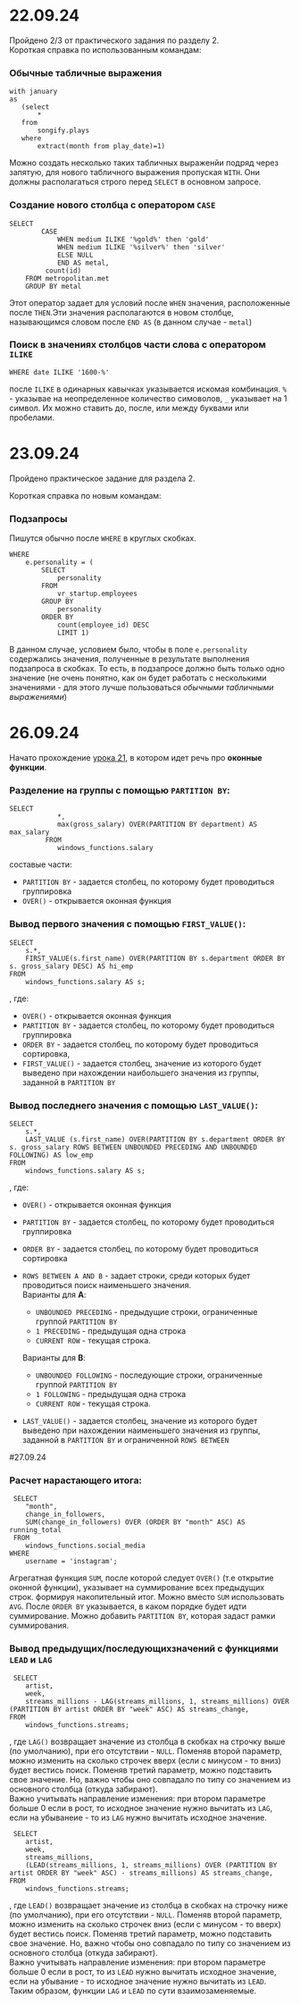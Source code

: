 # 22.09.24
Пройдено 2/3 от практического задания по разделу 2.  
Короткая справка по использованным командам:

### Обычные табличные выражения
 ```
 with january
as
	(select
		*
	from
		songify.plays
	where
		extract(month from play_date)=1)
```
Можно создать несколько таких табличных выраженйи подряд через запятую, для нового табличного выражения пропуская `WITH`. Они должны располагаться строго перед `SELECT` в основном запросе.
 
### Создание нового столбца с оператором `CASE`
```
SELECT 
		CASE
			WHEN medium ILIKE '%gold%' then 'gold'
			WHEN medium ILIKE '%silver%' then 'silver'
			ELSE NULL
			END AS metal,
		 count(id)
	FROM metropolitan.met
	GROUP BY metal
```
Этот оператор задает для условий после `WHEN` значения, расположенные после `THEN`.Эти значения располагаются в новом столбце, называющимся словом после `END AS` (в данном случае - `metal`)

### Поиск в значениях столбцов части слова с оператором `ILIKE`
```
WHERE date ILIKE '1600-%'
```
после `ILIKE` в одинарных кавычках указывается искомая комбинация. `%` - указывае на неопределенное количество симоволов, `_` указывает на 1 символ. Их можно ставить до, после, или между буквами или пробелами.

# 23.09.24
Пройдено практическое задание для раздела 2. 

Короткая справка по новым командам:
### Подзапросы 
Пишутся обычно после `WHERE` в круглых скобках.
```
WHERE 
	e.personality = (
		SELECT 
			personality
		FROM
			vr_startup.employees
		GROUP BY 
			personality
		ORDER BY
			count(employee_id) DESC
			LIMIT 1)
```
В данном случае, условием было, чтобы в поле `e.personality` содержались значения, полученные в результате выполнения подзапроса в скобках. То есть, в подзапросе должно быть только одно значение (не очень понятно, как он будет работать с несколькими значениями - для этого лучше пользоваться *обычными табличными выражениями*)

# 26.09.24
Начато прохождение [урока 21](https://www.youtube.com/watch?v=MK9hF9-FLFs&list=PLkcP_moW_BpOs4gO6SrPrvXu0sPcTyUyp&index=29), в котором идет речь про **оконные функции**.

### Разделение на группы с помощью `PARTITION BY`:
```
SELECT 
		 	*,
		 	max(gross_salary) OVER(PARTITION BY department) AS max_salary
		 FROM 
		 	windows_functions.salary
```
составые части:
- `PARTITION BY` - задается столбец, по которому будет проводиться группировка
- `OVER()` - открывается оконная функция

### Вывод первого значения с помощью `FIRST_VALUE()`:

```
SELECT
 	s.*,
	FIRST_VALUE(s.first_name) OVER(PARTITION BY s.department ORDER BY s. gross_salary DESC) AS hi_emp
FROM 
 	windows_functions.salary AS s;
```
, где:
- `OVER()` - открывается оконная функция
- `PARTITION BY` - задается столбец, по которому будет проводиться группировка
- `ORDER BY` - задается столбец, по которому будет проводиться сортировка,
- `FIRST_VALUE()` - задается столбец, значение из которого будет выведено при нахождении наибольшего значения из группы, заданной в `PARTITION BY`

### Вывод последнего значения с помощью `LAST_VALUE()`:
```
SELECT
 	s.*,
	LAST_VALUE (s.first_name) OVER(PARTITION BY s.department ORDER BY s. gross_salary ROWS BETWEEN UNBOUNDED PRECEDING AND UNBOUNDED FOLLOWING) AS low_emp
FROM 
 	windows_functions.salary AS s;
```
, где:
- `OVER()` - открывается оконная функция
- `PARTITION BY` - задается столбец, по которому будет проводиться группировка
- `ORDER BY` - задается столбец, по которому будет проводиться сортировка
- `ROWS BETWEEN A AND B` - задает строки, среди которых будет проводиться поиск наименьшего значения.  
Варианты для **A**:
	- `UNBOUNDED PRECEDING` - предыдущие строки, ограниченные группой `PARTITION BY`
	- `1 PRECEDING` - предыдущая одна строка
	- `CURRENT ROW` - текущая строка.
	
  Варианты для **B**:
	- `UNBOUNDED FOLLOWING` - последующие строки, ограниченные группой `PARTITION BY`
	- `1 FOLLOWING` - предыдущая одна строка
	- `CURRENT ROW` - текущая строка.
- `LAST_VALUE()` - задается столбец, значение из которого будет выведено при нахождении наименьшего значения из группы, заданной в `PARTITION BY` и ограниченной `ROWS BETWEEN`

#27.09.24
### Расчет нарастающего итога:
```
 SELECT
  	"month",
  	change_in_followers,
  	SUM(change_in_followers) OVER (ORDER BY "month" ASC) AS running_total
 FROM
  	windows_functions.social_media
WHERE 
	username = 'instagram';
```
Агрегатная функция `SUM`, после которой следует `OVER()` (т.е открытие оконной функции), указывает на суммирование всех предыдущих строк. формируя накопительный итог. Можно вместо `SUM` использовать `AVG`. После `ORDER BY` указывается, в каком порядке будет идти суммирование. Можно добавить `PARTITION BY`, которая задаст рамки суммирования.

### Вывод предыдущих/последующихзначений с функциями `LEAD` и `LAG`
```
 SELECT 
  	artist,
  	week,
  	streams_millions - LAG(streams_millions, 1, streams_millions) OVER (PARTITION BY artist ORDER BY "week" ASC) AS streams_change,
FROM 
	windows_functions.streams;
```
, где `LAG()` возвращает значение из столбца в скобках на строчку выше (по умолчанию), при его отсутствии - `NULL`. Поменяв второй параметр, можно изменить на сколько строчек вверх (если с минусом - то вниз) будет вестись поиск. Поменяв третий параметр, можно подставить свое значение. Но, важно чтобы оно совпадало по типу со значением из основного столбца (откуда забирают).  
Важно учитывать направление изменения: при втором параметре больше 0 если в рост, то исходное значение нужно вычитать из `LAG`, если на убыванеие - то из `LAG` нужно вычитать исходное значение. 

```
 SELECT 
  	artist,
  	week,
  	streams_millions,
  	(LEAD(streams_millions, 1, streams_millions) OVER (PARTITION BY artist ORDER BY "week" ASC) - streams_millions) AS streams_change,
FROM 
	windows_functions.streams;
```
, где `LEAD()` возвращает значение из столбца в скобках на строчку ниже (по умолчанию), при его отсутствии - `NULL`. Поменяв второй параметр, можно изменить на сколько строчек вниз (если с минусом - то вверх) будет вестись поиск. Поменяв третий параметр, можно подставить свое значение. Но, важно чтобы оно совпадало по типу со значением из основного столбца (откуда забирают).  
Важно учитывать направление изменения: при втором параметре больше 0 если в рост, то из `LEAD` нужно вычитать исходное значение, если на убывание - то исходное значение нужно вычитать из `LEAD`.  
Таким образом, функции `LAG` и `LEAD` по сути взаимозаменяемые. 